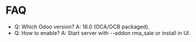 # FAQ

- Q: Which Odoo version? A: 16.0 (OCA/OCB packaged).
- Q: How to enable? A: Start server with --addon rma_sale or install in UI.
